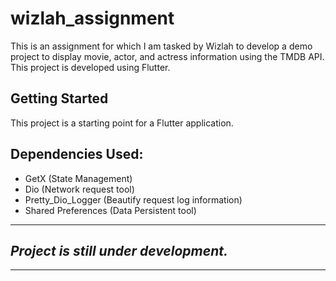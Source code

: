# wizlah_assignment

This is an assignment for which I am tasked by Wizlah to develop a demo project to display movie, actor, and actress information using the TMDB API.\
This project is developed using Flutter.

## Getting Started

This project is a starting point for a Flutter application.

## Dependencies Used:
- GetX (State Management)
- Dio (Network request tool)
- Pretty_Dio_Logger (Beautify request log information)
- Shared Preferences (Data Persistent tool)


---
## *Project is still under development.*
---